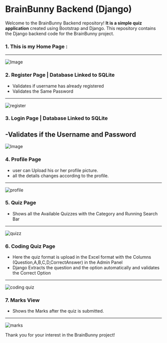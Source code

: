 # BrainBunny Backend (Django)

Welcome to the BrainBunny Backend repository!
**It is a simple quiz application** created using Bootstrap and Django.
This repository contains the Django backend code for the BrainBunny project.

### 1. This is my Home Page :
---
![Image](https://github.com/user-attachments/assets/09a89076-38ac-4a54-86b1-3289c95a8375)



### 2. Register Page | Database Linked to SQLite
- Validates if username has already registered
- Validates the Same Password
---
![register](https://github.com/user-attachments/assets/5395c2bb-5218-4896-a03b-ce1d43c7432d)


### 3. Login Page | Database Linked to SQLite
-Validates if the Username and Password
---
![Image](https://github.com/user-attachments/assets/686cf810-bfdb-4a16-8f92-dcf2fa263944)

### 4. Profile Page
- user can Upload his or her profile picture.
- all the details changes according to the profile.
---
![profile](https://github.com/user-attachments/assets/f49900e2-c0c2-4487-9c51-0d86c3357b51)

### 5. Quiz Page
- Shows all the Available Quizzes with the Category and Running Search Bar
---
![quizz](https://github.com/user-attachments/assets/42d33198-fedb-4234-8e04-bdcf75e9c3ef)

### 6.  Coding Quiz Page
- Here the quiz format is upload in the Excel format with the Columns (Question,A,B,C,D,CorrectAnswer) in the Admin Panel
- Django Extracts the question and the option automatically and validates the Correct Option
---
![coding quiz](https://github.com/user-attachments/assets/e665df21-9487-4655-a229-59c7015e6731)


### 7. Marks View
- Shows the Marks after the quiz is submitted.
---
![marks](https://github.com/user-attachments/assets/6ad2559d-cf12-4247-bcf4-9704b92e118e)


Thank you for your interest in the BrainBunny project!
